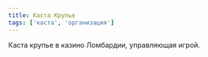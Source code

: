 ```yaml
---
title: Каста Крупье
tags: ['каста', 'организация']
---
```


Каста крупье в казино Ломбардии, управляющая игрой.
